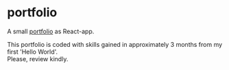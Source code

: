 # portfolio
A small [portfolio](https://portfolioappis.herokuapp.com/) as React-app.  

This portfolio is coded with skills gained in approximately 3 months from my first 'Hello World'.  
Please, review kindly.
